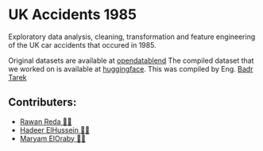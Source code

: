 # UK Accidents 1985

Exploratory data analysis, cleaning, transformation and feature engineering of the UK car accidents that occured in 1985.

Original datasets are available at [opendatablend](https://www.opendatablend.io/dataset/?name=open-data-blend-road-safety-1979-1989)
The compiled dataset that we worked on is available at [huggingface](https://huggingface.co/datasets/mareloraby/uk_acc_1985).  This was compiled by Eng. [Badr Tarek](https://github.com/Badr-AL101)

## Contributers:
- [Rawan Reda 👩‍💻](github.com/rawanreda)
- [Hadeer ElHussein 👩‍💻](https://github.com/Hadeer1111)
- [Maryam ElOraby 👩‍💻](https://github.com/mareloraby)
